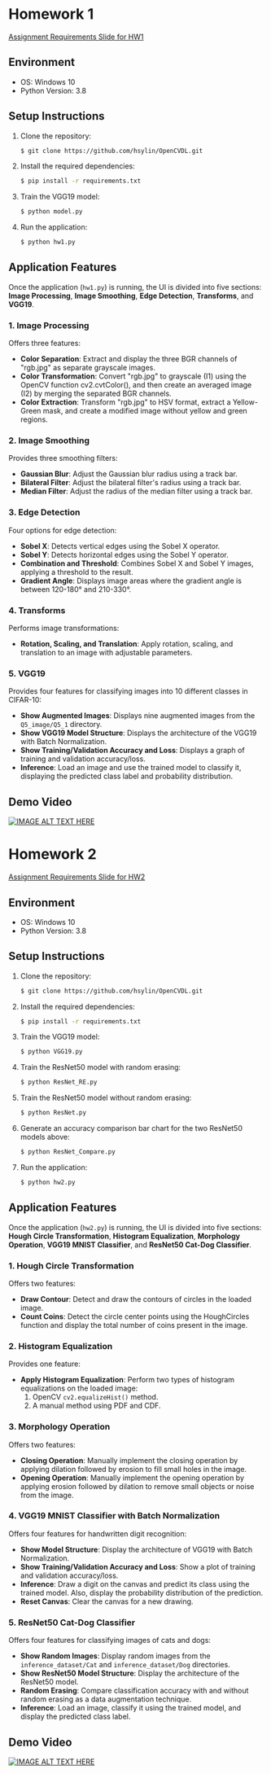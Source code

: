 # Homework 1 

[Assignment Requirements Slide for HW1](https://github.com/hsylin/OpenCVDL/raw/main/HW1/OpenCv_Hw_1_Q_20231024_V1B4.pptx)

## Environment

- OS: Windows 10
- Python Version: 3.8

## Setup Instructions

1. Clone the repository:
   ```bash
   $ git clone https://github.com/hsylin/OpenCVDL.git
   ```
2. Install the required dependencies:
   ```bash
   $ pip install -r requirements.txt
   ```
3. Train the VGG19 model:
   ```bash
   $ python model.py
   ``` 
3. Run the application:
   ```bash
   $ python hw1.py
   ```

## Application Features

Once the application (`hw1.py`) is running, the UI is divided into five sections: **Image Processing**, **Image Smoothing**, **Edge Detection**, **Transforms**, and **VGG19**.

### 1. Image Processing
Offers three features:
- **Color Separation**: Extract and display the three BGR channels of "rgb.jpg" as separate grayscale images.
- **Color Transformation**: Convert "rgb.jpg" to grayscale (I1) using the OpenCV function cv2.cvtColor(), and then create an averaged image (I2) by merging the separated BGR channels.
- **Color Extraction**: Transform "rgb.jpg" to HSV format, extract a Yellow-Green mask, and create a modified image without yellow and green regions.

### 2. Image Smoothing
Provides three smoothing filters:
- **Gaussian Blur**: Adjust the Gaussian blur radius using a track bar.
- **Bilateral Filter**: Adjust the bilateral filter's radius using a track bar.
- **Median Filter**: Adjust the radius of the median filter using a track bar.

### 3. Edge Detection
Four options for edge detection:
- **Sobel X**: Detects vertical edges using the Sobel X operator.
- **Sobel Y**: Detects horizontal edges using the Sobel Y operator.
- **Combination and Threshold**: Combines Sobel X and Sobel Y images, applying a threshold to the result.
- **Gradient Angle**: Displays image areas where the gradient angle is between 120-180° and 210-330°.

### 4. Transforms
Performs image transformations:
- **Rotation, Scaling, and Translation**: Apply rotation, scaling, and translation to an image with adjustable parameters.

### 5. VGG19
Provides four features for classifying images into 10 different classes in CIFAR-10:
- **Show Augmented Images**: Displays nine augmented images from the `Q5_image/Q5_1` directory.
- **Show VGG19 Model Structure**: Displays the architecture of the VGG19 with Batch Normalization.
- **Show Training/Validation Accuracy and Loss**: Displays a graph of training and validation accuracy/loss.
- **Inference**: Load an image and use the trained model to classify it, displaying the predicted class label and probability distribution.

## Demo Video

[![IMAGE ALT TEXT HERE](https://img.youtube.com/vi/3ojSweaEfbk/0.jpg)](https://www.youtube.com/watch?v=3ojSweaEfbk)

# Homework 2 

[Assignment Requirements Slide for HW2](https://github.com/hsylin/OpenCVDL/raw/main/HW2/OpenCv_Hw2_Q_20231205_V1B3.pptx)

## Environment

- OS: Windows 10
- Python Version: 3.8

## Setup Instructions

1. Clone the repository:
   ```bash
   $ git clone https://github.com/hsylin/OpenCVDL.git
   ```
2. Install the required dependencies:
   ```bash
   $ pip install -r requirements.txt
   ```
3. Train the VGG19 model:
   ```bash
   $ python VGG19.py
   ```
4. Train the ResNet50 model with random erasing:
   ```bash
   $ python ResNet_RE.py
   ```
5. Train the ResNet50 model without random erasing:
   ```bash
   $ python ResNet.py
   ```
6. Generate an accuracy comparison bar chart for the two ResNet50 models above:
   ```bash
   $ python ResNet_Compare.py
   ```
7. Run the application:
   ```bash
   $ python hw2.py
   ```

## Application Features

Once the application (`hw2.py`) is running, the UI is divided into five sections: **Hough Circle Transformation**, **Histogram Equalization**, **Morphology Operation**, **VGG19 MNIST Classifier**, and **ResNet50 Cat-Dog Classifier**.

### 1. Hough Circle Transformation
Offers two features:
- **Draw Contour**: Detect and draw the contours of circles in the loaded image.
- **Count Coins**: Detect the circle center points using the HoughCircles function and display the total number of coins present in the image.

### 2. Histogram Equalization
Provides one feature:
- **Apply Histogram Equalization**: Perform two types of histogram equalizations on the loaded image:
  1. OpenCV `cv2.equalizeHist()` method.
  2. A manual method using PDF and CDF.

### 3. Morphology Operation
Offers two features:
- **Closing Operation**: Manually implement the closing operation by applying dilation followed by erosion to fill small holes in the image.
- **Opening Operation**: Manually implement the opening operation by applying erosion followed by dilation to remove small objects or noise from the image.

### 4. VGG19 MNIST Classifier with Batch Normalization
Offers four features for handwritten digit recognition:
- **Show Model Structure**: Display the architecture of VGG19 with Batch Normalization.
- **Show Training/Validation Accuracy and Loss**: Show a plot of training and validation accuracy/loss.
- **Inference**: Draw a digit on the canvas and predict its class using the trained model. Also, display the probability distribution of the prediction.
- **Reset Canvas**: Clear the canvas for a new drawing.

### 5. ResNet50 Cat-Dog Classifier
Offers four features for classifying images of cats and dogs:
- **Show Random Images**: Display random images from the `inference_dataset/Cat` and `inference_dataset/Dog` directories.
- **Show ResNet50 Model Structure**: Display the architecture of the ResNet50 model.
- **Random Erasing**: Compare classification accuracy with and without random erasing as a data augmentation technique.
- **Inference**: Load an image, classify it using the trained model, and display the predicted class label.

## Demo Video

[![IMAGE ALT TEXT HERE](https://img.youtube.com/vi/LaQVYMPd67k/0.jpg)](https://www.youtube.com/watch?v=LaQVYMPd67k)
